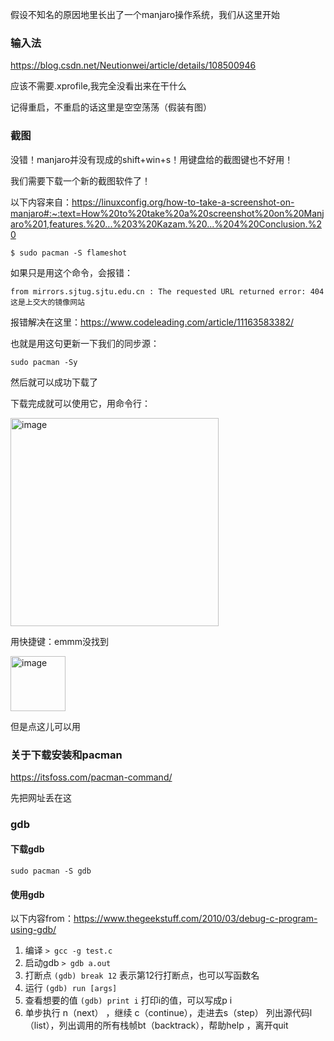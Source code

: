 假设不知名的原因地里长出了一个manjaro操作系统，我们从这里开始
### 输入法
https://blog.csdn.net/Neutionwei/article/details/108500946

应该不需要.xprofile,我完全没看出来在干什么

记得重启，不重启的话这里是空空荡荡（假装有图）

### 截图
没错！manjaro并没有现成的shift+win+s！用键盘给的截图键也不好用！

我们需要下载一个新的截图软件了！

以下内容来自：https://linuxconfig.org/how-to-take-a-screenshot-on-manjaro#:~:text=How%20to%20take%20a%20screenshot%20on%20Manjaro%201,features.%20...%203%20Kazam.%20...%204%20Conclusion.%20

```
$ sudo pacman -S flameshot
```
如果只是用这个命令，会报错：
```
from mirrors.sjtug.sjtu.edu.cn : The requested URL returned error: 404
这是上交大的镜像网站
```
报错解决在这里：https://www.codeleading.com/article/11163583382/

也就是用这句更新一下我们的同步源：
```
sudo pacman -Sy
```
然后就可以成功下载了

下载完成就可以使用它，用命令行：

<img width="333" alt="image" src="https://user-images.githubusercontent.com/47411365/154323746-70247a15-b572-443e-934d-b3d1bdbd2b44.png">

用快捷键：emmm没找到

<img width="88" alt="image" src="https://user-images.githubusercontent.com/47411365/154325246-9d539b1e-0b95-425b-8d84-ae7f59ab5d1a.png">

但是点这儿可以用

### 关于下载安装和pacman
https://itsfoss.com/pacman-command/

先把网址丢在这


### gdb
#### 下载gdb
```
sudo pacman -S gdb
```
#### 使用gdb
以下内容from：https://www.thegeekstuff.com/2010/03/debug-c-program-using-gdb/
 1. 编译 ```> gcc -g test.c```
 2. 启动gdb ```> gdb a.out```
 3. 打断点 ```(gdb) break 12``` 表示第12行打断点，也可以写函数名
 4. 运行  ```(gdb) run [args]```
 5. 查看想要的值 ```(gdb) print i```  打印i的值，可以写成p i
 6. 单步执行 n（next） ，继续 c（continue），走进去s（step） 列出源代码l（list），列出调用的所有栈帧bt（backtrack），帮助help ，离开quit
 
